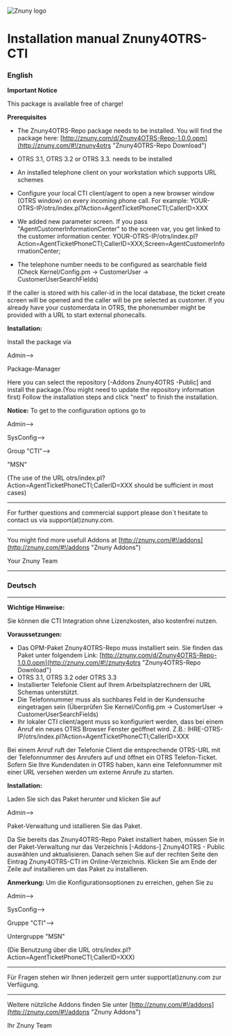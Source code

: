 ![Znuny logo](http://znuny.com/assets/logo_small.png) 

# Installation manual Znuny4OTRS-CTI #

### English ###

**Important Notice**

This package is available free of charge!

**Prerequisites**

- The Znuny4OTRS-Repo package needs to be installed. You will find the package here: [http://znuny.com/d/Znuny4OTRS-Repo-1.0.0.opm](http://znuny.com/#!/znuny4otrs "Znuny4OTRS-Repo Download")
- OTRS 3.1, OTRS 3.2 or OTRS 3.3. needs to be installed
- An installed telephone client on your workstation which supports URL schemes
- Configure your local CTI client/agent to open a new browser window (OTRS window) on every incoming phone call. For example: YOUR-OTRS-IP/otrs/index.pl?Action=AgentTicketPhoneCTI;CallerID=XXX
- We added new parameter screen. If you pass "AgentCustomerInformationCenter" to the screen var, you get linked to the customer information center.
  YOUR-OTRS-IP/otrs/index.pl?Action=AgentTicketPhoneCTI;CallerID=XXX;Screen=AgentCustomerInformationCenter;
 
- The telephone number needs to be configured as searchable field (Check Kernel/Config.pm -> CustomerUser -> CustomerUserSearchFields)

If the caller is stored with his caller-id in the local database, the ticket create screen will be opened and the caller will be pre selected as customer. If you already have your customerdata in OTRS, the phonenumber might be provided with a URL to start external phonecalls.

**Installation:** 

Install the package via 

Admin-->

Package-Manager


Here you can select the repository [-Addons Znuny4OTRS -Public] and install the package.(You might need to update the repository information first) Follow the installation steps and click "next" to finish the installation.


**Notice:** To get to the configuration options go to

Admin-->

SysConfig-->

Group "CTI"-->

"MSN"

(The use of the URL otrs/index.pl?Action=AgentTicketPhoneCTI;CallerID=XXX should be sufficient in most cases)

---------------------------

For further questions and commercial support please don´t hesitate to contact us via support(at)znuny.com.

------------------------

You might find more usefull Addons at [http://znuny.com/#!/addons](http://znuny.com/#!/addons "Znuny Addons")

Your Znuny Team


----------------------------
### Deutsch ###

----------------------------

**Wichtige Hinweise:**

Sie können die CTI Integration ohne Lizenzkosten, also kostenfrei nutzen.

**Voraussetzungen:**

 - Das OPM-Paket Znuny4OTRS-Repo muss installiert sein. Sie finden das Paket unter folgendem Link: [http://znuny.com/d/Znuny4OTRS-Repo-1.0.0.opm](http://znuny.com/#!/znuny4otrs "Znuny4OTRS-Repo Download")
 - OTRS 3.1, OTRS 3.2 oder OTRS 3.3
 - Installierter Telefonie Client auf Ihrem Arbeitsplatzrechnern der URL Schemas unterstützt.
 - Die Telefonnummer muss als suchbares Feld in der Kundensuche eingetragen sein (Überprüfen Sie Kernel/Config.pm -> CustomerUser -> CustomerUserSearchFields)
 - Ihr lokaler CTI client/agent muss so konfiguriert werden, dass bei einem Anruf ein neues OTRS Browser Fenster geöffnet wird. Z.B.: IHRE-OTRS-IP/otrs/index.pl?Action=AgentTicketPhoneCTI;CallerID=XXX
 
Bei einem Anruf ruft der Telefonie Client die entsprechende OTRS-URL mit der Telefonnummer des Anrufers auf und öffnet ein OTRS Telefon-Ticket. Sofern Sie Ihre Kundendaten in OTRS haben, kann eine Telefonnummer mit einer URL versehen werden um externe Anrufe zu starten.

**Installation:** 

Laden Sie sich das Paket herunter und klicken Sie auf 

Admin-->

Paket-Verwaltung und istallieren Sie das Paket.

Da Sie bereits das Znuny4OTRS-Repo Paket installiert haben, müssen Sie in der Paket-Verwaltung nur das Verzeichnis [-Addons-] Znuny4OTRS - Public auswählen und aktualisieren. Danach sehen Sie auf der rechten Seite den Eintrag Znuny4OTRS-CTI im Online-Verzeichnis. Klicken Sie am Ende der Zeile auf installieren um das Paket zu installieren.


**Anmerkung:** Um die Konfigurationsoptionen zu erreichen, gehen Sie zu

Admin-->

SysConfig-->

Gruppe "CTI"-->

Untergruppe "MSN"

(Die Benutzung über die URL otrs/index.pl?Action=AgentTicketPhoneCTI;CallerID=XXX)

------------------------

Für Fragen stehen wir Ihnen jederzeit gern unter support(at)znuny.com zur Verfügung.

------------------------
Weitere nützliche Addons finden Sie unter [http://znuny.com/#!/addons](http://znuny.com/#!/addons "Znuny Addons")

Ihr Znuny Team
